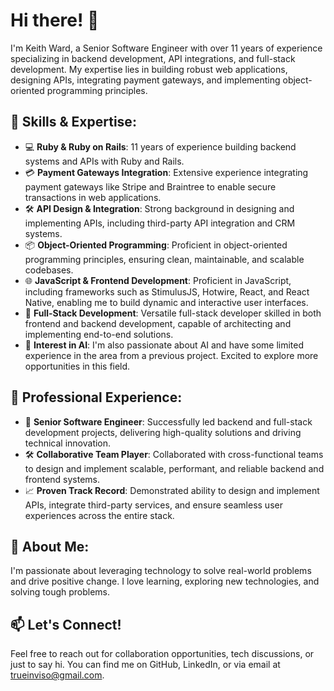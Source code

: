 <!--
**trueinviso/trueinviso** is a ✨ _special_ ✨ repository because its `README.md` (this file) appears on your GitHub profile.

Here are some ideas to get you started:

- 🔭 I’m currently working on ...
- 🌱 I’m currently learning ...
- 👯 I’m looking to collaborate on ...
- 🤔 I’m looking for help with ...
- 💬 Ask me about ...
- 📫 How to reach me: ...
- 😄 Pronouns: ...
- ⚡ Fun fact: ...
-->

# Hi there! 👋

I'm Keith Ward, a Senior Software Engineer with over 11 years of experience specializing in backend development, API integrations, and full-stack development. My expertise lies in building robust web applications, designing APIs, integrating payment gateways, and implementing object-oriented programming principles.

## 🔧 Skills & Expertise:
- 💻 **Ruby & Ruby on Rails**: 11 years of experience building backend systems and APIs with Ruby and Rails.
- 💳 **Payment Gateways Integration**: Extensive experience integrating payment gateways like Stripe and Braintree to enable secure transactions in web applications.
- 🛠️ **API Design & Integration**: Strong background in designing and implementing APIs, including third-party API integration and CRM systems.
- 📦 **Object-Oriented Programming**: Proficient in object-oriented programming principles, ensuring clean, maintainable, and scalable codebases.
- 🌐 **JavaScript & Frontend Development**: Proficient in JavaScript, including frameworks such as StimulusJS, Hotwire, React, and React Native, enabling me to build dynamic and interactive user interfaces.
- 🚀 **Full-Stack Development**: Versatile full-stack developer skilled in both frontend and backend development, capable of architecting and implementing end-to-end solutions.
- 🤖 **Interest in AI**: I'm also passionate about AI and have some limited experience in the area from a previous project. Excited to explore more opportunities in this field.

## 💼 Professional Experience:
- 💼 **Senior Software Engineer**: Successfully led backend and full-stack development projects, delivering high-quality solutions and driving technical innovation.
- 🛠️ **Collaborative Team Player**: Collaborated with cross-functional teams to design and implement scalable, performant, and reliable backend and frontend systems.
- 📈 **Proven Track Record**: Demonstrated ability to design and implement APIs, integrate third-party services, and ensure seamless user experiences across the entire stack.

## 🌱 About Me:
I'm passionate about leveraging technology to solve real-world problems and drive positive change. I love learning, exploring new technologies, and solving tough problems.

## 📫 Let's Connect!
Feel free to reach out for collaboration opportunities, tech discussions, or just to say hi. You can find me on GitHub, LinkedIn, or via email at trueinviso@gmail.com.


